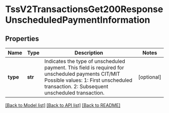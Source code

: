 # TssV2TransactionsGet200ResponseUnscheduledPaymentInformation

## Properties
Name | Type | Description | Notes
------------ | ------------- | ------------- | -------------
**type** | **str** | Indicates the type of unscheduled payment. This field is required for unscheduled payments CIT/MIT Possible values: 1: First unscheduled transaction. 2: Subsequent unscheduled transaction.  | [optional] 

[[Back to Model list]](../README.md#documentation-for-models) [[Back to API list]](../README.md#documentation-for-api-endpoints) [[Back to README]](../README.md)


